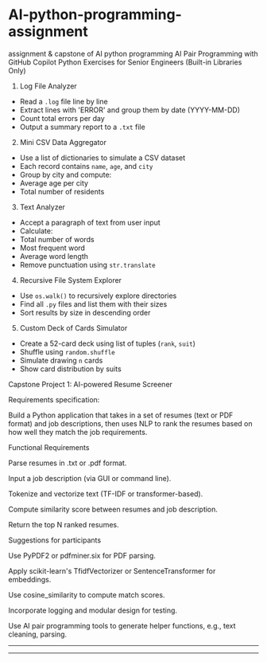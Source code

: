 # AI-python-programming-assignment
 assignment &amp; capstone of AI python programming
AI Pair Programming with GitHub Copilot
Python Exercises for Senior Engineers (Built-in Libraries Only)
1. Log File Analyzer
- Read a `.log` file line by line
- Extract lines with 'ERROR' and group them by date (YYYY-MM-DD)
- Count total errors per day
- Output a summary report to a `.txt` file
2. Mini CSV Data Aggregator
- Use a list of dictionaries to simulate a CSV dataset
- Each record contains `name`, `age`, and `city`
- Group by city and compute:
 - Average age per city
 - Total number of residents
3. Text Analyzer
- Accept a paragraph of text from user input
- Calculate:
 - Total number of words
 - Most frequent word
 - Average word length
- Remove punctuation using `str.translate`
4. Recursive File System Explorer
- Use `os.walk()` to recursively explore directories
- Find all `.py` files and list them with their sizes
- Sort results by size in descending order
5. Custom Deck of Cards Simulator
- Create a 52-card deck using list of tuples (`rank`, `suit`)
- Shuffle using `random.shuffle`
- Simulate drawing `n` cards
- Show card distribution by suits

Capstone Project 1: AI-powered Resume Screener

 

Requirements specification:

 

Build a Python application that takes in a set of resumes (text or PDF format) and job descriptions, then uses NLP to rank the resumes based on how well they match the job requirements.

 

Functional Requirements

 

Parse resumes in .txt or .pdf format.

 

Input a job description (via GUI or command line).

 

Tokenize and vectorize text (TF-IDF or transformer-based).

 

Compute similarity score between resumes and job description.

 

Return the top N ranked resumes.

 

Suggestions for participants

 

Use PyPDF2 or pdfminer.six for PDF parsing.

 

Apply scikit-learn's TfidfVectorizer or SentenceTransformer for embeddings.

 

Use cosine_similarity to compute match scores.

 

Incorporate logging and modular design for testing.

 

Use AI pair programming tools to generate helper functions, e.g., text cleaning, parsing.

 

---------------------------------------------------------------------------------- 

----------------------------------------------------------------------------------

